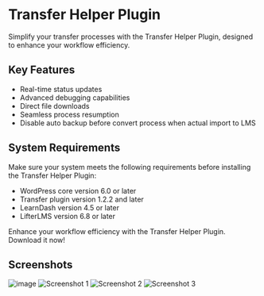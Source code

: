 # Transfer Helper Plugin

Simplify your transfer processes with the Transfer Helper Plugin, designed to enhance your workflow efficiency.

## Key Features

- Real-time status updates
- Advanced debugging capabilities
- Direct file downloads
- Seamless process resumption
- Disable auto backup before convert process when actual import to LMS

## System Requirements

Make sure your system meets the following requirements before installing the Transfer Helper Plugin:

- WordPress core version 6.0 or later
- Transfer plugin version 1.2.2 and later
- LearnDash version 4.5 or later
- LifterLMS version 6.8 or later

Enhance your workflow efficiency with the Transfer Helper Plugin. Download it now!

## Screenshots
![image](https://github.com/surajkrsingh/ea-transfer-helper/assets/19591301/15f1535a-07b3-4055-a613-b6f8e5ffb437)
![Screenshot 1](https://github.com/surajkrsingh/ea-transfer-helper/assets/19591301/1c661e07-b360-4003-992b-cbed8d80a610)
![Screenshot 2](https://github.com/surajkrsingh/ea-transfer-helper/assets/19591301/948cbcd8-dc7d-4548-b26d-212b70e5dcf8)
![Screenshot 3](https://github.com/surajkrsingh/ea-transfer-helper/assets/19591301/06d15bab-fc4f-4a77-acb3-4bb02a5a23ee)

